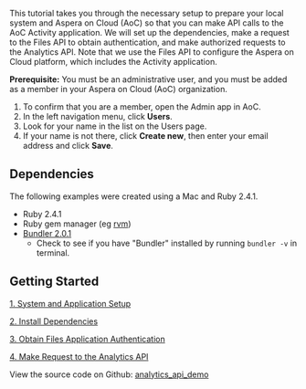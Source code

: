 This tutorial takes you through the necessary setup to prepare your local system and Aspera on Cloud (AoC) so that you can make API calls to the AoC Activity application. We will set up the dependencies, make a request to the Files API to obtain authentication, and make authorized requests to the Analytics API. Note that we use the Files API to configure the Aspera on Cloud platform, which includes the Activity application.

**Prerequisite:**
You must be an administrative user, and you must be added as a member in your Aspera on Cloud (AoC) organization.
1. To confirm that you are a member, open the Admin app in AoC.
1. In the left navigation menu, click **Users**.
1. Look for your name in the list on the Users page.
1. If your name is not there, click **Create new**, then enter your email address and click **Save**.

## Dependencies

The following examples were created using a Mac and Ruby 2.4.1.

* Ruby 2.4.1
* Ruby gem manager (eg [rvm](https://rvm.io/))
* [Bundler 2.0.1](https://bundler.io/)
  * Check to see if you have "Bundler" installed by running `bundler -v` in terminal.

## Getting Started

[1. System and Application Setup](./setup.md)

[2. Install Dependencies](./dependencies.md)

[3. Obtain Files Application Authentication](./authentication.md)

[4. Make Request to the Analytics API](./analytics-api.md)

View the source code on Github: [analytics_api_demo](https://github.com/LauraKirby/aspera-ibm-analytics-api/tree/master/analytics-api-demo)
